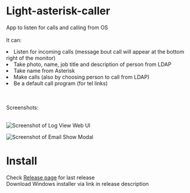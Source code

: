 # Light-asterisk-caller
App to listen for calls and calling from OS<br><br>
It can:
<li>Listen for incoming calls (message bout call will appear at the bottom right of the monitor)
<li>Take photo, name, job title and description of person from LDAP
<li>Take name from Asterisk
<li>Make calls (also by choosing person to call from LDAP)
<li>Be a default call program (for tel links)


<br><br>
Screenshots:
<br><br>

![Screenshot of Log View Web UI](https://medvedev-it.ru/wp-content/uploads/2023/04/make_call.png)

![Screenshot of Email Show Modal](https://medvedev-it.ru/wp-content/uploads/2023/04/income_call.png)

# Install
Check [Release page](https://github.com/Mark-Shternberg/Light-asterisk-caller/releases) for last release<br>
Download Windows installer via link in release description
